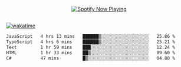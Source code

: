 

<p align="center">
  <a href="https://open.spotify.com/user/31ljmyymhthokwewwcd6dsdmvprm" target="_blank"><img src="https://novatorem-psi-rosy.vercel.app/api/spotify" alt="Spotify Now Playing"/></a>
</p>

##

[![wakatime](https://wakatime.com/badge/user/87646243-158a-4241-a3cb-668e1fa2dbb8.svg)](https://wakatime.com/@87646243-158a-4241-a3cb-668e1fa2dbb8)
<!--START_SECTION:waka-->

```txt
JavaScript   4 hrs 13 mins   ██████▒░░░░░░░░░░░░░░░░░░   25.86 %
TypeScript   4 hrs 6 mins    ██████▒░░░░░░░░░░░░░░░░░░   25.21 %
Text         1 hr 59 mins    ███░░░░░░░░░░░░░░░░░░░░░░   12.24 %
HTML         1 hr 33 mins    ██▒░░░░░░░░░░░░░░░░░░░░░░   09.60 %
C#           47 mins         █▒░░░░░░░░░░░░░░░░░░░░░░░   04.88 %
```

<!--END_SECTION:waka-->
